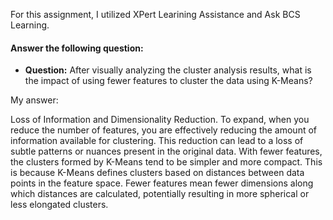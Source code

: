 For this assignment, I utilized XPert Learining Assistance and Ask BCS Learning.

#### Answer the following question: 

  * **Question:** After visually analyzing the cluster analysis results, what is the impact of using fewer features to cluster the data using K-Means?

My answer:

Loss of Information and Dimensionality Reduction. To expand, when you reduce the number of features, you are effectively reducing the amount of information available for clustering. 
This reduction can lead to a loss of subtle patterns or nuances present in the original data. With fewer features, the clusters formed by K-Means tend to be simpler and more compact. 
This is because K-Means defines clusters based on distances between data points in the feature space. Fewer features mean fewer dimensions along which distances are calculated, potentially resulting in more spherical or less elongated clusters.
